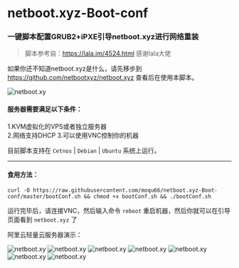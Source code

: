 # netboot.xyz-Boot-conf

### 一键脚本配置GRUB2+iPXE引导netboot.xyz进行网络重装

> 脚本参考自：https://lala.im/4524.html 感谢lala大佬

如果你还不知道netboot.xyz是什么，请先移步到 https://github.com/netbootxyz/netboot.xyz 查看后在使用本脚本。

![netboot.xy](https://netboot.xyz/assets/images/netboot.xyz-d976acd5e46c61339230d38e767fbdc2.gif)

#### 服务器需要满足以下条件：  
1.KVM虚拟化的VPS或者独立服务器  
2.网络支持DHCP
3.可以使用VNC控制你的机器  

目前脚本支持在 `Cetnos` | `Debian` | `Ubuntu` 系统上运行。

----

#### 食用方法：
```
curl -O https://raw.githubusercontent.com/moqu66/netboot.xyz-Boot-conf/master/bootConf.sh && chmod +x bootConf.sh && ./bootConf.sh
```

运行完毕后，请连接VNC，然后输入命令 `reboot` 重启机器，然后你就可以在引导页面看到 `netboot.xyz` 了

阿里云轻量云服务器演示：

![netboot.xy](https://www.littlemo.cc/usr/uploads/2020/07/1777494340.png)
![netboot.xy](https://www.littlemo.cc/usr/uploads/2020/07/3213980517.png)
![netboot.xy](https://www.littlemo.cc/usr/uploads/2020/07/2271931874.png)
![netboot.xy](https://www.littlemo.cc/usr/uploads/2020/07/607449655.png)
![netboot.xy](https://www.littlemo.cc/usr/uploads/2020/07/3322952301.png)
![netboot.xy](https://www.littlemo.cc/usr/uploads/2020/07/3708751681.png)
![netboot.xy](https://www.littlemo.cc/usr/uploads/2020/07/3674899591.png)
